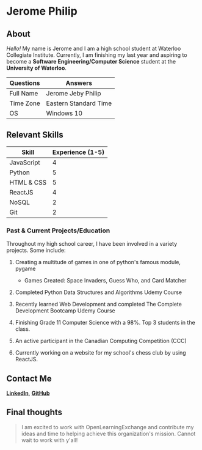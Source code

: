 # Jerome Philip

## About

_Hello!_ My name is Jerome and I am a high school student at Waterloo Collegiate Institute. Currently, I am finishing my last year and aspiring to
become a __Software Engineering/Computer Science__ student at the **University of Waterloo**.

Questions | Answers
--- | --- 
Full Name | Jerome Jeby Philip
Time Zone | Eastern Standard Time
OS | Windows 10

## Relevant Skills

Skill | Experience (1-5)
--- | ---
JavaScript | 4
Python | 5
HTML & CSS | 5
ReactJS | 4
NoSQL | 2
Git | 2

### Past & Current Projects/Education

Throughout my high school career, I have been involved in a variety projects. Some include:

1. Creating a multitude of games in one of python's famous module, pygame

   * Games Created: Space Invaders, Guess Who, and Card Matcher
  
2. Completed Python Data Structures and Algorithms Udemy Course
 
3. Recently learned Web Development and completed The Complete Development Bootcamp Udemy Course
 
4. Finishing Grade 11 Computer Science with a 98%. Top 3 students in the class.
 
5. An active participant in the Canadian Computing Competition (CCC)
 
6. Currently working on a website for my school's chess club by using ReactJS. 
 
## Contact Me
[**LinkedIn**](https://www.linkedin.com/in/jerome-philip-89a446196/), [**GitHub**](https://github.com/Jeromephilip)
 
## Final thoughts
 
 > I am excited to work with OpenLearningExchange and contribute my ideas and time to helping achieve this organization's mission. Cannot wait to work with y'all!
